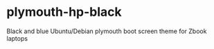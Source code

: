 plymouth-hp-black
=================

Black and blue Ubuntu/Debian plymouth boot screen theme for Zbook laptops
